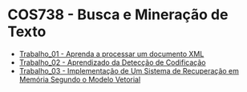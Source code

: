 # COS738 - Busca e Mineração de Texto

- [Trabalho_01 - Aprenda a processar um documento XML](https://github.com/pedroboechat/COS738_BuscaMineracaoTexto/tree/main/Trabalho_01)
- [Trabalho_02 - Aprendizado da Detecção de Codificação](https://github.com/pedroboechat/COS738_BuscaMineracaoTexto/tree/main/Trabalho_02)
- [Trabalho_03 - Implementação de Um Sistema de Recuperação em Memória Segundo o Modelo Vetorial](https://github.com/pedroboechat/COS738_BuscaMineracaoTexto/tree/main/Trabalho_03)
